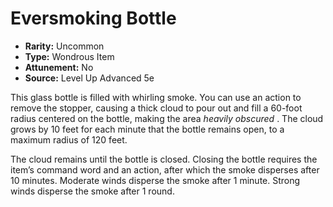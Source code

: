 # Eversmoking Bottle

- **Rarity:** Uncommon
- **Type:** Wondrous Item
- **Attunement:** No
- **Source:** Level Up Advanced 5e

This glass bottle is filled with whirling smoke. You can use an action to remove the stopper, causing a thick cloud to pour out and fill a 60-foot radius centered on the bottle, making the area _heavily obscured_ . The cloud grows by 10 feet for each minute that the bottle remains open, to a maximum radius of 120 feet.

The cloud remains until the bottle is closed. Closing the bottle requires the item’s command word and an action, after which the smoke disperses after 10 minutes. Moderate winds disperse the smoke after 1 minute. Strong winds disperse the smoke after 1 round.
